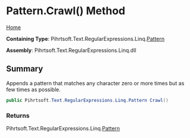 # Pattern\.Crawl\(\) Method

[Home](../../../../../../README.md)

**Containing Type**: Pihrtsoft\.Text\.RegularExpressions\.Linq\.[Pattern](../README.md)

**Assembly**: Pihrtsoft\.Text\.RegularExpressions\.Linq\.dll

## Summary

Appends a pattern that matches any character zero or more times but as few times as possible\.

```csharp
public Pihrtsoft.Text.RegularExpressions.Linq.Pattern Crawl()
```

### Returns

Pihrtsoft\.Text\.RegularExpressions\.Linq\.[Pattern](../README.md)

